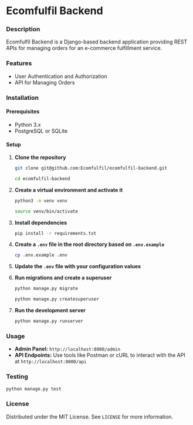 # Ecomfulfil Backend

### Description
Ecomfulfil Backend is a Django-based backend application providing REST APIs for managing orders for an e-commerce fulfillment service.

### Features
- User Authentication and Authorization
- API for Managing Orders

### Installation
#### Prerequisites
- Python 3.x
- PostgreSQL or SQLite

#### Setup
1. **Clone the repository**
   ```bash
   git clone git@github.com:Ecomfulfil/ecomfulfil-backend.git
   ```
   ```bash
   cd ecomfulfil-backend
   ```

2. **Create a virtual environment and activate it**
   ```bash
   python3 -m venv venv
   ```
   ```bash
   source venv/bin/activate
   ```

3. **Install dependencies**
   ```bash
   pip install -r requirements.txt
   ```

4. **Create a `.env` file in the root directory based on `.env.example`**
   ```bash
   cp .env.example .env
   ```

5. **Update the `.env` file with your configuration values**

6. **Run migrations and create a superuser**
   ```bash
   python manage.py migrate
   ```
   ```bash
   python manage.py createsuperuser
   ```

7. **Run the development server**
   ```bash
   python manage.py runserver
   ```

### Usage
- **Admin Panel:** `http://localhost:8000/admin`
- **API Endpoints:** Use tools like Postman or cURL to interact with the API at `http://localhost:8000/api`

### Testing
```bash
python manage.py test
```

### License
Distributed under the MIT License. See `LICENSE` for more information.